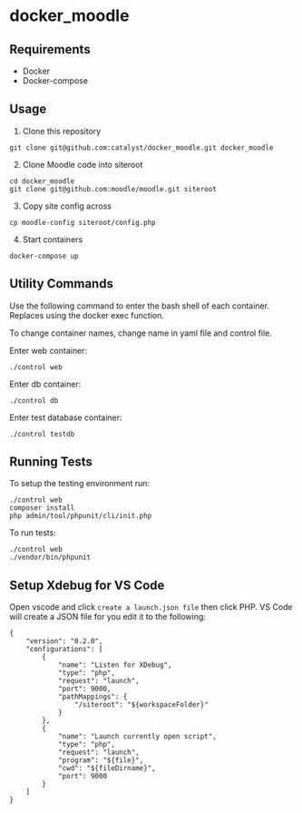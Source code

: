 # docker_moodle

## Requirements

- Docker
- Docker-compose

## Usage

1. Clone this repository

```
git clone git@github.com:catalyst/docker_moodle.git docker_moodle
```

2. Clone Moodle code into siteroot

```
cd docker_moodle
git clone git@github.com:moodle/moodle.git siteroot
```

3. Copy site config across

```
cp moodle-config siteroot/config.php
```

4. Start containers

```
docker-compose up
```

## Utility Commands

Use the following command to enter the bash shell of each container.
Replaces using the docker exec function.

To change container names, change name in yaml file and control file.

Enter web container:

```
./control web
```

Enter db container:

```
./control db
```

Enter test database container:

```
./control testdb
```

## Running Tests

To setup the testing environment run:

```
./control web
composer install
php admin/tool/phpunit/cli/init.php
```

To run tests:

```
./control web
./vendor/bin/phpunit
```

## Setup Xdebug for VS Code

Open vscode and click `create a launch.json file` then click PHP. VS Code will create a JSON file for you edit it to the following:
```
{
    "version": "0.2.0",
    "configurations": [
        {
            "name": "Listen for XDebug",
            "type": "php",
            "request": "launch",
            "port": 9000,
            "pathMappings": {
                "/siteroot": "${workspaceFolder}"
            }
        },
        {
            "name": "Launch currently open script",
            "type": "php",
            "request": "launch",
            "program": "${file}",
            "cwd": "${fileDirname}",
            "port": 9000
        }
    ]
}
```
